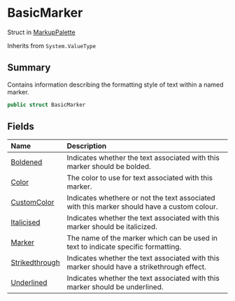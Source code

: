 # BasicMarker

Struct in [MarkupPalette](/docs/api/csharp/yarn.unity.markuppalette.md)

Inherits from `System.ValueType`

## Summary


Contains information describing the formatting style of text within
a named marker.


```csharp
public struct BasicMarker
```

## Fields

|Name|Description|
|:---|:---|
|[Boldened](/docs/api/csharp/yarn.unity.markuppalette.basicmarker.boldened.md)|Indicates whether the text associated with this marker should be bolded.|
|[Color](/docs/api/csharp/yarn.unity.markuppalette.basicmarker.color.md)|The color to use for text associated with this marker.|
|[CustomColor](/docs/api/csharp/yarn.unity.markuppalette.basicmarker.customcolor.md)|Indicates whethere or not the text associated with this marker should have a custom colour.|
|[Italicised](/docs/api/csharp/yarn.unity.markuppalette.basicmarker.italicised.md)|Indicates whether the text associated with this marker should be italicized.|
|[Marker](/docs/api/csharp/yarn.unity.markuppalette.basicmarker.marker.md)|The name of the marker which can be used in text to indicate specific formatting.|
|[Strikedthrough](/docs/api/csharp/yarn.unity.markuppalette.basicmarker.strikedthrough.md)|Indicates whether the text associated with this marker should have a strikethrough effect.|
|[Underlined](/docs/api/csharp/yarn.unity.markuppalette.basicmarker.underlined.md)|Indicates whether the text associated with this marker should be underlined.|

